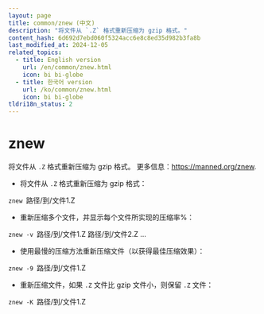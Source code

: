 ```yaml
---
layout: page
title: common/znew (中文)
description: "将文件从 `.Z` 格式重新压缩为 gzip 格式。"
content_hash: 6d692d7ebd060f5324acc6e8c8ed35d982b3fa8b
last_modified_at: 2024-12-05
related_topics:
  - title: English version
    url: /en/common/znew.html
    icon: bi bi-globe
  - title: 한국어 version
    url: /ko/common/znew.html
    icon: bi bi-globe
tldri18n_status: 2
---
```

# znew

将文件从 `.Z` 格式重新压缩为 gzip 格式。
更多信息：<https://manned.org/znew>.

- 将文件从 `.Z` 格式重新压缩为 gzip 格式：

`znew `<span class="tldr-var badge badge-pill bg-dark-lm bg-white-dm text-white-lm text-dark-dm font-weight-bold">路径/到/文件1.Z</span>

- 重新压缩多个文件，并显示每个文件所实现的压缩率%：

`znew -v `<span class="tldr-var badge badge-pill bg-dark-lm bg-white-dm text-white-lm text-dark-dm font-weight-bold">路径/到/文件1.Z 路径/到/文件2.Z ...</span>

- 使用最慢的压缩方法重新压缩文件（以获得最佳压缩效果）：

`znew -9 `<span class="tldr-var badge badge-pill bg-dark-lm bg-white-dm text-white-lm text-dark-dm font-weight-bold">路径/到/文件1.Z</span>

- 重新压缩文件，如果 `.Z` 文件比 gzip 文件小，则保留 `.Z` 文件：

`znew -K `<span class="tldr-var badge badge-pill bg-dark-lm bg-white-dm text-white-lm text-dark-dm font-weight-bold">路径/到/文件1.Z</span>
